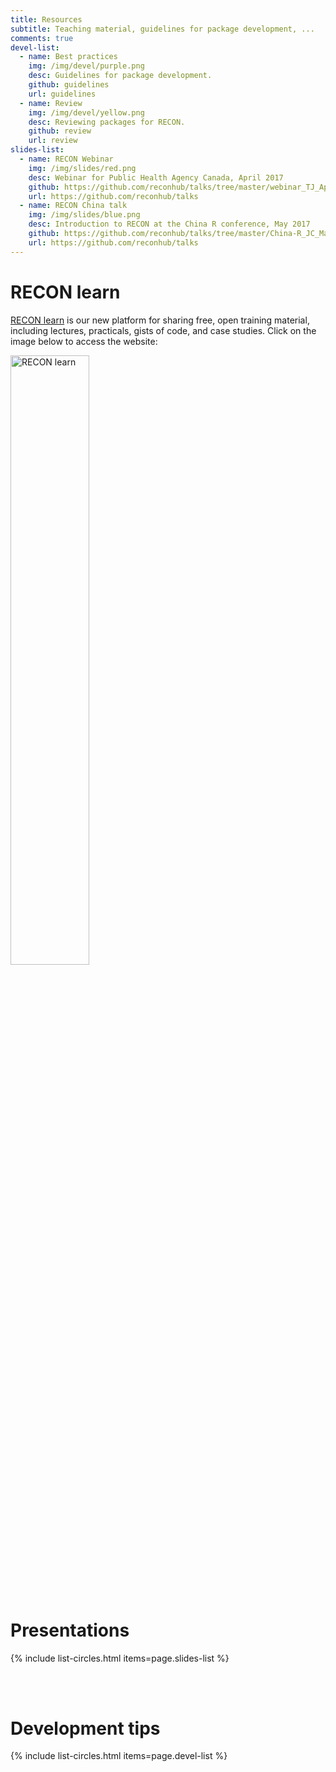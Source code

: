 ```yaml
---
title: Resources
subtitle: Teaching material, guidelines for package development, ...
comments: true
devel-list:
  - name: Best practices
    img: /img/devel/purple.png
    desc: Guidelines for package development.
    github: guidelines
    url: guidelines
  - name: Review
    img: /img/devel/yellow.png
    desc: Reviewing packages for RECON.
    github: review
    url: review
slides-list:
  - name: RECON Webinar
    img: /img/slides/red.png
    desc: Webinar for Public Health Agency Canada, April 2017
    github: https://github.com/reconhub/talks/tree/master/webinar_TJ_April_2017
    url: https://github.com/reconhub/talks
  - name: RECON China talk
    img: /img/slides/blue.png
    desc: Introduction to RECON at the China R conference, May 2017
    github: https://github.com/reconhub/talks/tree/master/China-R_JC_May_2017
    url: https://github.com/reconhub/talks
---
```



# RECON learn

[RECON learn](https://reconlearn.netlify.com/) is our new platform for sharing
free, open training material, including lectures, practicals, gists of code, and
case studies. Click on the image below to access the website:

<div class="list-circles">
<a href="https://reconlearn.netlify.com/"><img src="https://reconlearn.netlify.com/img/logo/learn.png" alt="RECON learn" width="50%"></a>
</div>

<br> 
<br>

# Presentations

{% include list-circles.html items=page.slides-list %}


<br>
<br>



# Development tips

{% include list-circles.html items=page.devel-list %}


<br>
<br>
